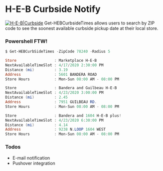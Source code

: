 # H-E-B Curbside Notify

[![H-E-B|Curbside](https://images.heb.com/is/image/HEBGrocery/article-png/2020-Curbside-Landing-Page-curbsidelogo.jpg)](https://www.heb.com/static-page/heb-curbside-delivery)
Get-HEBCurbsideTimes allows users to search by ZIP code to see the soonest available curbside pickup date at their local store.

### Powershell FTW!

```powershell
$ Get-HEBCurbSideTimes -ZipCode 78240 -Radius 5

Store                 : Marketplace H-E-B
NextAvailableTimeSlot : 4/17/2020 2:30:00 PM
Distance (mi)         : 3.19
Address               : 5601 BANDERA ROAD
Store Hours           : Mon-Sun 08:00 AM - 08:00 PM

Store                 : Bandera and Guilbeau H-E-B
NextAvailableTimeSlot : 4/23/2020 3:00:00 PM
Distance (mi)         : 2.45
Address               : 7951 GUILBEAU RD.
Store Hours           : Mon-Sun 08:00 AM - 08:00 PM

Store                 : Bandera and 1604 H-E-B plus!
NextAvailableTimeSlot : 4/23/2020 6:30:00 PM
Distance (mi)         : 4.14
Address               : 9238 N.LOOP 1604 WEST
Store Hours           : Mon-Sun 08:00 AM - 08:00 PM
```

### Todos
 - E-mail notification
 - Pushover integration